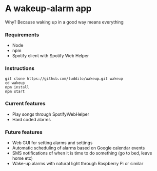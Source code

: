 # A wakeup-alarm app
Why? Because waking up in a good way means everything

### Requirements
- Node
- npm
- Spotify client with Spotify Web Helper

### Instructions

```shell
git clone https://github.com/luddilo/wakeup.git wakeup
cd wakeup
npm install
npm start
```

### Current features
- Play songs through SpotifyWebHelper
- Hard coded alarms

### Future features
- Web GUI for setting alarms and settings
- Automatic scheduling of alarms based on Google calendar events
- SMS notifications of when it is time to do something (go to bed, leave home etc)
- Wake-up alarms with natural light through Raspberry Pi or similar
